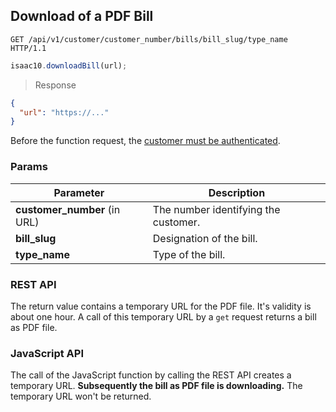 ## Download of a PDF Bill

```http
GET /api/v1/customer/customer_number/bills/bill_slug/type_name HTTP/1.1
```

```javascript
isaac10.downloadBill(url);
```

> Response

```json
{
  "url": "https://..."
}
```


<aside class="success">
Before the function request, the <a href= "#customer-authentication"> customer must be authenticated</a>.
</aside>

### Params

Parameter | Description
----------|-------------
**customer_number** (in URL) | The number identifying the customer.
**bill_slug** | Designation of the bill.
**type_name** | Type of the bill.

### REST API
The return value contains a temporary URL for the PDF file. It's validity is about one hour. A call of this temporary URL by a `get` request returns a bill as PDF file.

### JavaScript API

The call of the JavaScript function by calling the REST API creates a temporary URL. **Subsequently the bill as PDF file is downloading.** The temporary URL won't be returned.
